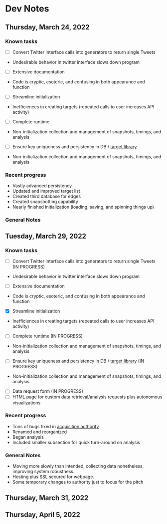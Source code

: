 #  **Dev Notes**
## Thursday, March 24, 2022

### Known tasks
- [ ] Convert Twitter interface calls into generators to return single Tweets
 - Undesirable behavior in twitter interface slows down program
- [ ] Extensive documentation
- Code is cryptic, esoteric, and confusing in both appearance and function
- [ ] Streamline initialization
- Inefficiences in creating targets (repeated calls to user increases API activity)
- [ ] Complete runtime
- Non-initialization collection and management of snapshots, timings, and analysis
- [ ] Ensure key uniqueness and persistency in DB / [target library](targetlib.py)
- Non-initialization collection and management of snapshots, timings, and analysis
### Recent progress
- Vastly advanced persistency
- Updated and improved target list
- Created third database for edges
- Created snapshotting capability
- Nearly finished initialization (loading, saving, and spinning things up)

### General Notes

## Tuesday, March 29, 2022

### Known tasks
- [ ] Convert Twitter interface calls into generators to return single Tweets (IN PROGRESS)
- Undesirable behavior in twitter interface slows down program
- [ ] Extensive documentation
- Code is cryptic, esoteric, and confusing in both appearance and function
- [x] Streamline initialization
- Inefficiences in creating targets (repeated calls to user increases API activity)
- [ ] Complete runtime (IN PROGRESS)
- Non-initialization collection and management of snapshots, timings, and analysis
- [ ] Ensure key uniqueness and persistency in DB / [target library](targetlib.py) (IN PROGRESS)
- Non-initialization collection and management of snapshots, timings, and analysis
- [ ] Data request form (IN PROGRESS)
- [ ] HTML page for custom data retrieval/analysis requests plus autonomous visualizations
### Recent progress
- Tons of bugs fixed in [acquisition authority](aquisition_authority.py)
- Renamed and reorganized
- Began analysis
- Included smaller subsection for quick turn-around on analysis
### General Notes
- Moving more slowly than intended, collecting data nonetheless, improving system robustness.
- Hosting plus SSL secured for webpage.
- Some temporary changes to authority just to focus for the pitch
## Thursday, March 31, 2022

## Thursday, April 5, 2022
